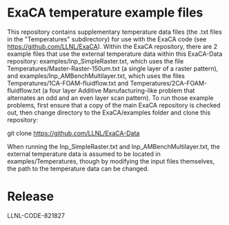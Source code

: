# ExaCA temperature example files
This repository contains supplementary temperature data files (the .txt files in the "Temperatures" subdirectory) for use with the ExaCA code (see https://github.com/LLNL/ExaCA). Within the ExaCA repository, there are 2 example files that use the external temperature data within this ExaCA-Data repository: examples/Inp_SimpleRaster.txt, which uses the file Temperatures/Master-Raster-150um.txt (a single layer of a raster pattern), and examples/Inp_AMBenchMultilayer.txt, which uses the files Temperatures/1CA-FOAM-fluidflow.txt and Temperatures/2CA-FOAM-fluidflow.txt (a four layer Additive Manufacturing-like problem that alternates an odd and an even layer scan pattern).
To run those example problems, first ensure that a copy of the main ExaCA repository is checked out, then change directory to the ExaCA/examples folder and clone this repository:

git clone https://github.com/LLNL/ExaCA-Data

When running the Inp_SimpleRaster.txt and Inp_AMBenchMultilayer.txt, the external temperature data is assumed to be located in examples/Temperatures, though by modifying the input files themselves, the path to the temperature data can be changed.

# Release

LLNL-CODE-821827
